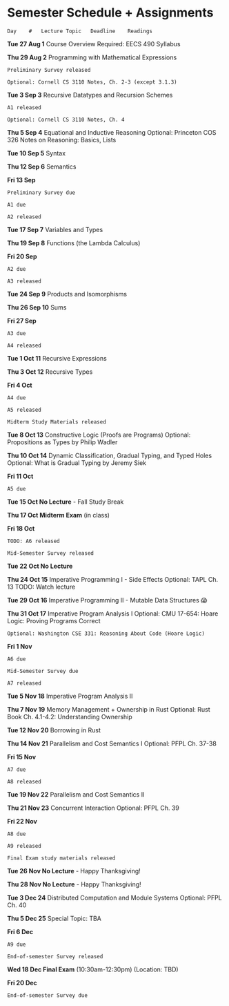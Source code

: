 # Semester Schedule + Assignments

`Day	#	Lecture Topic	Deadline	Readings`

**Tue 27 Aug	1**	Course Overview		Required: EECS 490 Syllabus

**Thu 29 Aug	2**	Programming with Mathematical Expressions	

    Preliminary Survey released

    Optional: Cornell CS 3110 Notes, Ch. 2-3 (except 3.1.3)

**Tue 3 Sep	3**	Recursive Datatypes and Recursion Schemes	

    A1 released

    Optional: Cornell CS 3110 Notes, Ch. 4

**Thu 5 Sep	4**	Equational and Inductive Reasoning		Optional: Princeton COS 326 Notes on Reasoning: Basics, Lists

**Tue 10 Sep	5**	Syntax		

**Thu 12 Sep	6**	Semantics		

**Fri 13 Sep**		

    Preliminary Survey due

    A1 due

    A2 released

**Tue 17 Sep	7**	Variables and Types		

**Thu 19 Sep	8**	Functions (the Lambda Calculus)		

**Fri 20 Sep**		

    A2 due

    A3 released

**Tue 24 Sep	9**	Products and Isomorphisms		

**Thu 26 Sep	10**	Sums		

**Fri 27 Sep**		

    A3 due

    A4 released

**Tue 1 Oct	11**	Recursive Expressions		

**Thu 3 Oct	12**	Recursive Types		

**Fri 4 Oct**		

    A4 due

    A5 released

    Midterm Study Materials released

**Tue 8 Oct	13**	Constructive Logic (Proofs are Programs)		Optional: Propositions as Types by Philip Wadler

**Thu 10 Oct	14**	Dynamic Classification, Gradual Typing, and Typed Holes		Optional: What is Gradual Typing by Jeremy Siek

**Fri 11 Oct**		

    A5 due

**Tue 15 Oct	No Lecture** - Fall Study Break

**Thu 17 Oct	Midterm Exam** (in class)

**Fri 18 Oct**		

    TODO: A6 released

    Mid-Semester Survey released

**Tue 22 Oct	No Lecture**

**Thu 24 Oct	15**	Imperative Programming I - Side Effects		Optional: TAPL Ch. 13
    TODO: Watch lecture

**Tue 29 Oct	16**	Imperative Programming II - Mutable Data Structures 😱		

**Thu 31 Oct	17**	Imperative Program Analysis I		Optional: CMU 17-654: Hoare Logic: Proving Programs Correct

    Optional: Washington CSE 331: Reasoning About Code (Hoare Logic)

**Fri 1 Nov**		

    A6 due

    Mid-Semester Survey due

    A7 released

**Tue 5 Nov	18**	Imperative Program Analysis II		

**Thu 7 Nov	19**	Memory Management + Ownership in Rust		Optional: Rust Book Ch. 4.1-4.2: Understanding Ownership

**Tue 12 Nov	20**	Borrowing in Rust	

**Thu 14 Nov	21**	Parallelism and Cost Semantics I		Optional: PFPL Ch. 37-38

**Fri 15 Nov**		

    A7 due

    A8 released

**Tue 19 Nov	22**	Parallelism and Cost Semantics II		

**Thu 21 Nov	23**	Concurrent Interaction		Optional: PFPL Ch. 39

**Fri 22 Nov**		

    A8 due

    A9 released

    Final Exam study materials released

**Tue 26 Nov	No Lecture** - Happy Thanksgiving!

**Thu 28 Nov	No Lecture** - Happy Thanksgiving!

**Tue 3 Dec	24**	Distributed Computation and Module Systems		Optional: PFPL Ch. 40

**Thu 5 Dec	25**	Special Topic: TBA		

**Fri 6 Dec**		

    A9 due

    End-of-semester Survey released

**Wed 18 Dec	Final Exam** (10:30am-12:30pm) (Location: TBD)

**Fri 20 Dec**		

    End-of-semester Survey due

